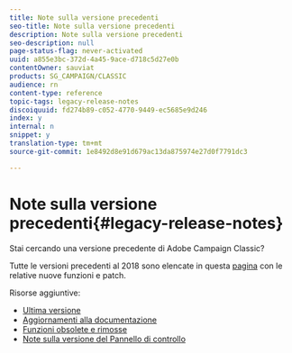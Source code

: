 ```yaml
---
title: Note sulla versione precedenti
seo-title: Note sulla versione precedenti
description: Note sulla versione precedenti
seo-description: null
page-status-flag: never-activated
uuid: a855e3bc-372d-4a45-9ace-d718c5d27e0b
contentOwner: sauviat
products: SG_CAMPAIGN/CLASSIC
audience: rn
content-type: reference
topic-tags: legacy-release-notes
discoiquuid: fd274b89-c052-4770-9449-ec5685e9d246
index: y
internal: n
snippet: y
translation-type: tm+mt
source-git-commit: 1e8492d8e91d679ac13da875974e27d0f7791dc3

---
```



# Note sulla versione precedenti{#legacy-release-notes}

Stai cercando una versione precedente di Adobe Campaign Classic?

Tutte le versioni precedenti al 2018 sono elencate in questa [pagina](https://docs.campaign.adobe.com/doc/AC/en/RN_legacy.html) con le relative nuove funzioni e patch.

Risorse aggiuntive:

* [Ultima versione](../../rn/using/latest-release.md)
* [Aggiornamenti alla documentazione](https://helpx.adobe.com/campaign/kb/v7-doc-updates.html)
* [Funzioni obsolete e rimosse](https://helpx.adobe.com/campaign/kb/deprecated-and-removed-features.html)
* [Note sulla versione del Pannello di controllo](https://docs.adobe.com/content/help/en/control-panel/using/release-notes.html)
